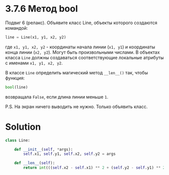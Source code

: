 # 3.7.6 Метод __bool__

Подвиг 6 (релакс). Объявите класс Line, объекты которого создаются командой:

```python
line = Line(x1, y1, x2, y2)
```

где `x1, y1, x2, y2` - координаты начала линии (`x1, y1`) и координаты конца линии (`x2, y2`). Могут быть произвольными
числами. В объектах класса `Line` должны создаваться соответствующие локальные атрибуты с именами `x1, y1, x2, y2`.

В классе `Line` определить магический метод `__len__()` так, чтобы функция:

```python
bool(line)
```

возвращала `False`, если длина линии меньше `1`.

P.S. На экран ничего выводить не нужно. Только объявить класс.

# Solution

```python
class Line:

    def __init__(self, *args):
        self.x1, self.y1, self.x2, self.y2 = args

    def __len__(self):
        return int(((self.x2 - self.x1) ** 2 + (self.y2 - self.y1) ** 2) ** 0.5)
```